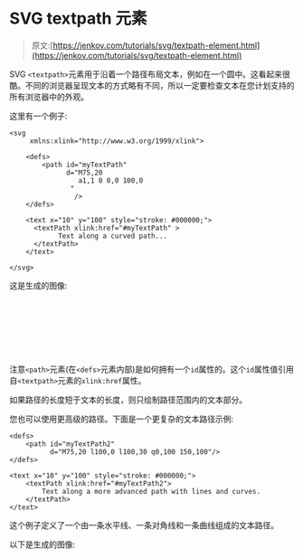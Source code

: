# SVG textpath 元素

> 原文:[https://jenkov.com/tutorials/svg/textpath-element.html](https://jenkov.com/tutorials/svg/textpath-element.html)

SVG `<textpath>`元素用于沿着一个路径布局文本，例如在一个圆中。这看起来很酷。不同的浏览器呈现文本的方式略有不同，所以一定要检查文本在您计划支持的所有浏览器中的外观。

这里有一个例子:

```
<svg 
     xmlns:xlink="http://www.w3.org/1999/xlink">

    <defs>
        <path id="myTextPath"
              d="M75,20
                 a1,1 0 0,0 100,0
               "
                />
    </defs>

    <text x="10" y="100" style="stroke: #000000;">
      <textPath xlink:href="#myTextPath" >
            Text along a curved path...
      </textPath>
    </text>

</svg>

```

这是生成的图像:

<svg width="500" height="100"><text x="10" y="100" style="stroke: #000000;"><textpath xlink:href="#myTextPath">Text along a curved path...</textpath></text></svg>

注意`<path>`元素(在`<defs>`元素内部)是如何拥有一个`id`属性的。这个`id`属性值引用自`<textpath>`元素的`xlink:href`属性。

如果路径的长度短于文本的长度，则只绘制路径范围内的文本部分。

您也可以使用更高级的路径。下面是一个更复杂的文本路径示例:

```
<defs>
    <path id="myTextPath2"
          d="M75,20 l100,0 l100,30 q0,100 150,100"/>
</defs>

<text x="10" y="100" style="stroke: #000000;">
    <textPath xlink:href="#myTextPath2">
        Text along a more advanced path with lines and curves.
    </textPath>
</text>    

```

这个例子定义了一个由一条水平线、一条对角线和一条曲线组成的文本路径。

以下是生成的图像:

<svg width="500" height="200"><text x="10" y="100" style="stroke: #000000;"><textpath xlink:href="#myTextPath2">Text along a more advanced path with lines and curves.</textpath></text></svg>